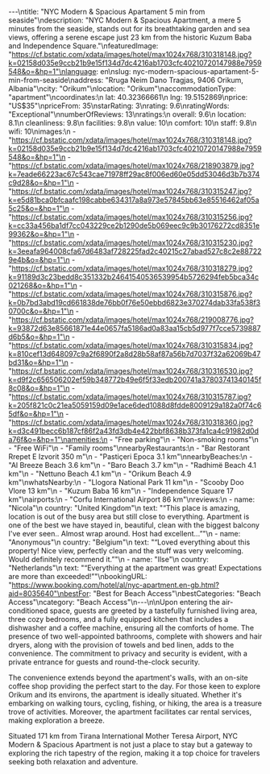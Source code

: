 ---\ntitle: "NYC Modern & Spacious Apartament 5 min from seaside"\ndescription: "NYC Modern & Spacious Apartment, a mere 5 minutes from the seaside, stands out for its breathtaking garden and sea views, offering a serene escape just 23 km from the historic Kuzum Baba and Independence Square."\nfeaturedImage: "https://cf.bstatic.com/xdata/images/hotel/max1024x768/310318148.jpg?k=02158d035e9ccb21b9e15f134d7dc4216ab1703cfc40210720147988e7959548&o=&hp=1"\nlanguage: en\nslug: nyc-modern-spacious-apartament-5-min-from-seaside\naddress: "Rruga Neim Dano Tragjas, 9406 Orikum, Albania"\ncity: "Orikum"\nlocation: "Orikum"\naccommodationType: "apartment"\ncoordinates:\n  lat: 40.32366661\n  lng: 19.5152869\nprice: "US$35"\npriceFrom: 35\nstarRating: 3\nrating: 9.6\nratingWords: "Exceptional"\nnumberOfReviews: 13\nratings:\n  overall: 9.6\n  location: 8.1\n  cleanliness: 9.8\n  facilities: 9.8\n  value: 10\n  comfort: 10\n  staff: 9.8\n  wifi: 10\nimages:\n  - "https://cf.bstatic.com/xdata/images/hotel/max1024x768/310318148.jpg?k=02158d035e9ccb21b9e15f134d7dc4216ab1703cfc40210720147988e7959548&o=&hp=1"\n  - "https://cf.bstatic.com/xdata/images/hotel/max1024x768/218903879.jpg?k=7eade66223ac67c543cae71978ff29ac8f006ed60e05dd53046d3b7b374c9d28&o=&hp=1"\n  - "https://cf.bstatic.com/xdata/images/hotel/max1024x768/310315247.jpg?k=e5d81bca0bfcaafc198cabbe634317a8a973e57845bb63e85516462af05a5c25&o=&hp=1"\n  - "https://cf.bstatic.com/xdata/images/hotel/max1024x768/310315256.jpg?k=cc33a456ba1df7cc043229ce2b1290de5b069eec9c9b30176272cd8351e99362&o=&hp=1"\n  - "https://cf.bstatic.com/xdata/images/hotel/max1024x768/310315230.jpg?k=3eeafa964008cfa67d6483af728225fad2c40215c27abad527c8c2e887229e4b&o=&hp=1"\n  - "https://cf.bstatic.com/xdata/images/hotel/max1024x768/310318279.jpg?k=91189d3c23bedd8c351332b24641540536539954b5726294feb5bca34c021268&o=&hp=1"\n  - "https://cf.bstatic.com/xdata/images/hotel/max1024x768/310315876.jpg?k=0b7bd3abd19cd661838de76bb0f76e50ebbd6823e370274dab33fa538f30700c&o=&hp=1"\n  - "https://cf.bstatic.com/xdata/images/hotel/max1024x768/219008776.jpg?k=93872d63e85661871e44e0657fa5186ad0a83aa15cb5d977f7cce5739887d6b5&o=&hp=1"\n  - "https://cf.bstatic.com/xdata/images/hotel/max1024x768/310315834.jpg?k=810cef13d648097c9a2f6890f2a8d28b58af87a56b7d7037f32a62069b47bd31&o=&hp=1"\n  - "https://cf.bstatic.com/xdata/images/hotel/max1024x768/310316530.jpg?k=d9f2c656506202ef59b348772b49e6f5f33edb200741a37803741340145f8c08&o=&hp=1"\n  - "https://cf.bstatic.com/xdata/images/hotel/max1024x768/310315787.jpg?k=205f821c0c21ea5059159d09e1ace6ded1088d8fdde8009129a182a0f74c65df&o=&hp=1"\n  - "https://cf.bstatic.com/xdata/images/hotel/max1024x768/310318360.jpg?k=d3c491becc6b187cf86f2a43fd3db4e422bbf8638b373fa1ca4c91982d0da76f&o=&hp=1"\namenities:\n  - "Free parking"\n  - "Non-smoking rooms"\n  - "Free WiFi"\n  - "Family rooms"\nnearbyRestaurants:\n  - "Bar Restorant Rrepet E Izvorit 350 m"\n  - "Pastiçeri Epoca 3.1 km"\nnearbyBeaches:\n  - "Al Breeze Beach 3.6 km"\n  - "Baro Beach 3.7 km"\n  - "Radhimë Beach 4.1 km"\n  - "Nettuno Beach 4.1 km"\n  - "Orikum Beach 4.9 km"\nwhatsNearby:\n  - "Llogora National Park 11 km"\n  - "Scooby Doo Vlore 13 km"\n  - "Kuzum Baba 16 km"\n  - "Independence Square 17 km"\nairports:\n  - "Corfu International Airport 86 km"\nreviews:\n  - name: "Nicola"\n    country: "United Kingdom"\n    text: "“This place is amazing, location is out of the busy area but still close to everything. Apartment is one of the best we have stayed in, beautiful, clean with the biggest balcony I've ever seen.. Almost wrap around. Host had excellent...”"\n  - name: "Anonymous"\n    country: "Belgium"\n    text: "“Loved everything about this property! Nice view, perfectly clean and the stuff was very welcoming. Would definitely recommend it.”"\n  - name: "Ilse"\n    country: "Netherlands"\n    text: "“Everything at the apartment was great! Expectations are more than exceeded!”"\nbookingURL: "https://www.booking.com/hotel/al/nyc-apartment.en-gb.html?aid=8035640"\nbestFor: "Best for Beach Access"\nbestCategories: "Beach Access"\ncategory: "Beach Access"\n---\n\nUpon entering the air-conditioned space, guests are greeted by a tastefully furnished living area, three cozy bedrooms, and a fully equipped kitchen that includes a dishwasher and a coffee machine, ensuring all the comforts of home. The presence of two well-appointed bathrooms, complete with showers and hair dryers, along with the provision of towels and bed linen, adds to the convenience. The commitment to privacy and security is evident, with a private entrance for guests and round-the-clock security.

The convenience extends beyond the apartment's walls, with an on-site coffee shop providing the perfect start to the day. For those keen to explore Orikum and its environs, the apartment is ideally situated. Whether it's embarking on walking tours, cycling, fishing, or hiking, the area is a treasure trove of activities. Moreover, the apartment facilitates car rental services, making exploration a breeze.

Situated 171 km from Tirana International Mother Teresa Airport, NYC Modern & Spacious Apartment is not just a place to stay but a gateway to exploring the rich tapestry of the region, making it a top choice for travelers seeking both relaxation and adventure.